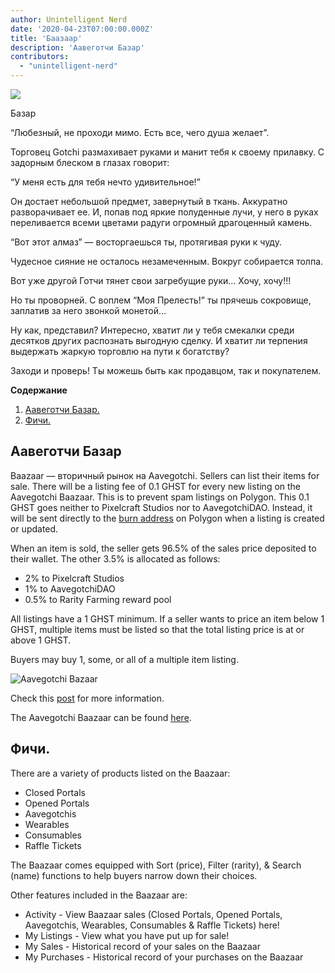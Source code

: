 ```yaml
---
author: Unintelligent Nerd
date: '2020-04-23T07:00:00.000Z'
title: 'Баазаар'
description: 'Аавеготчи Базар'
contributors:
  - "unintelligent-nerd"
---
```


<div class="headerImageContainer">
<img class="headerImage" src="/baazaar/baazaar.gif">
<p class="headerImageText">Базар</p>
</div>

“Любезный, не проходи мимо. Есть все, чего душа желает”.

Торговец Gotchi размахивает руками и манит тебя к своему прилавку. С задорным блеском в глазах говорит:

“У меня есть для тебя нечто удивительное!”

Он достает небольшой предмет, завернутый в ткань. Аккуратно разворачивает ее. И, попав под яркие полуденные лучи, у него в руках переливается всеми цветами радуги огромный драгоценный камень.

“Вот этот алмаз” — восторгаешься ты, протягивая руки к чуду.

Чудесное сияние не осталось незамеченным. Вокруг собирается толпа.

Вот уже другой Готчи тянет свои загребущие руки… Хочу, хочу!!!

Но ты проворней. С воплем “Моя Прелесть!” ты прячешь сокровище, заплатив за него звонкой монетой…

Ну как, представил? Интересно, хватит ли у тебя смекалки среди десятков других распознать выгодную сделку. И хватит ли терпения выдержать жаркую торговлю на пути к богатству?

Заходи и проверь! Ты можешь быть как продавцом, так и покупателем.

<div class="contentsBox">

**Содержание**

<ol>
<li><a href=#aavegotchi-baazaar>Аавеготчи Базар.</a></li>
<li><a href=#features>Фичи.</a></li>
</ol>

</div>

## Аавеготчи Базар

Baazaar — вторичный рынок на Aavegotchi. Sellers can list their items for sale. There will be a listing fee of 0.1 GHST for every new listing on the Aavegotchi Baazaar. This is to prevent spam listings on Polygon. This 0.1 GHST goes neither to Pixelcraft Studios nor to AavegotchiDAO. Instead, it will be sent directly to the [burn address](https://explorer-mainnet.maticvigil.com/address/0xFFfFfFffFFfffFFfFFfFFFFFffFFFffffFfFFFfF/tokens) on Polygon when a listing is created or updated.

When an item is sold, the seller gets 96.5% of the sales price deposited to their wallet. The other 3.5% is allocated as follows:
* 2% to Pixelcraft Studios
* 1% to AavegotchiDAO
* 0.5% to Rarity Farming reward pool

All listings have a 1 GHST minimum. If a seller wants to price an item below 1 GHST, multiple items must be listed so that the total listing price is at or above 1 GHST.

Buyers may buy 1, some, or all of a multiple item listing.

<img class = "bodyImage" src = "/baazaar/baazaar.png" alt = "Aavegotchi Bazaar" />

Check this [post](https://aavegotchi.medium.com/surprise-were-launching-an-aavegotchi-nft-marketplace-f8a388e89d7f) for more information.

The Aavegotchi Baazaar can be found [here](https://aavegotchi.com/baazaar).

## Фичи.
There are a variety of products listed on the Baazaar:

* Closed Portals
* Opened Portals
* Aavegotchis
* Wearables
* Consumables
* Raffle Tickets

The Baazaar comes equipped with Sort (price), Filter (rarity), & Search (name) functions to help buyers narrow down their choices.

Other features included in the Baazaar are:

* Activity - View Baazaar sales (Closed Portals, Opened Portals, Aavegotchis, Wearables, Consumables & Raffle Tickets) here!
* My Listings - View what you have put up for sale!
* My Sales - Historical record of your sales on the Baazaar
* My Purchases - Historical record of your purchases on the Baazaar
